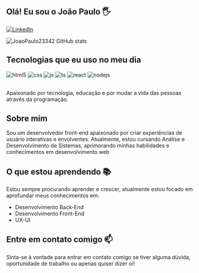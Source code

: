 ## Olá! Eu sou o João Paulo 🖐️



[![Linkedln](https://img.shields.io/badge/LinkedIn-0077B5?style=for-the-badge&logo=linkedin&logoColor=white)](linkedin.com/in/joão-paulo-a10500265)



![JoaoPaulo23342 GitHub stats](https://github-readme-stats.vercel.app/api?username=JoaoPaulo23342&show_icons=true&theme=dracula&count_private=true)

## Tecnologias que eu uso no meu dia

<div style="display: inline_block">
  <img align="center" alt="html5" src="https://img.shields.io/badge/HTML5-E34F26?style=for-the-badge&logo=html5&logoColor=white" />
  <img align="center" alt="css" src="https://img.shields.io/badge/CSS3-1572B6?style=for-the-badge&logo=css3&logoColor=white" />
  <img align="center" alt="js" src="https://img.shields.io/badge/JavaScript-F7DF1E?style=for-the-badge&logo=javascript&logoColor=black" />
  <img align="center" alt="ts" src="https://img.shields.io/badge/TypeScript-007ACC?style=for-the-badge&logo=typescript&logoColor=white" />
  <img align="center" alt="react" src="https://img.shields.io/badge/React-20232A?style=for-the-badge&logo=react&logoColor=61DAFB" />
  <img align="center" alt="nodejs" src="https://img.shields.io/badge/Node.js-43853D?style=for-the-badge&logo=node.js&logoColor=white" />
</div><br/>

Apaixonado por tecnologia, educação e por mudar a vida das pessoas através da programação.
## Sobre mim
Sou um desenvolvedor front-end apaixonado por criar experiências de usuário interativas e envolventes. Atualmente, estou cursando Análise e Desenvolvimento de Sistemas, aprimorando minhas habilidades e conhecimentos em desenvolvimento web

## O que estou aprendendo 📚
Estou sempre procurando aprender e crescer, atualmente estou focado em aprofundar meus conhecimentos em:
- Desenvolvimento Back-End
- Desenvolvimento Front-End
- UX-UI

## Entre em contato comigo 📫
Sinta-se à vontade para entrar em contato comigo se tiver alguma dúvida, oportunidade de trabalho ou apenas quiser dizer oi!
